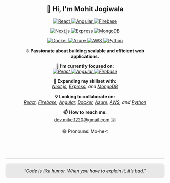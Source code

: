 <div align="center" style="background-image: url('https://media.giphy.com/media/3oEjI6SIIHBdRxXI40/giphy.gif'); background-size: cover; padding: 50px; border-radius: 15px;">

<h2 align="center">👋 Hi, I'm Mohit Jogiwala</h2>

<p align="center">
  <a href="https://reactjs.org/" target="_blank">
    <img src="https://img.shields.io/badge/React-61DAFB?style=for-the-badge&logo=react&logoColor=white" alt="React" />
  </a>
  <a href="https://angular.io/" target="_blank">
    <img src="https://img.shields.io/badge/Angular-DD0031?style=for-the-badge&logo=angular&logoColor=white" alt="Angular" />
  </a>
  <a href="https://firebase.google.com/" target="_blank">
    <img src="https://img.shields.io/badge/Firebase-FFCA28?style=for-the-badge&logo=firebase&logoColor=white" alt="Firebase" />
  </a>
</p>

<p align="center">
  <a href="https://nextjs.org/" target="_blank">
    <img src="https://img.shields.io/badge/Next.js-000000?style=for-the-badge&logo=next.js&logoColor=white" alt="Next.js" />
  </a>
  <a href="https://expressjs.com/" target="_blank">
    <img src="https://img.shields.io/badge/Express-000000?style=for-the-badge&logo=express&logoColor=white" alt="Express" />
  </a>
  <a href="https://www.mongodb.com/" target="_blank">
    <img src="https://img.shields.io/badge/MongoDB-47A248?style=for-the-badge&logo=mongodb&logoColor=white" alt="MongoDB" />
  </a>
</p>

<p align="center">
  <a href="https://www.docker.com/" target="_blank">
    <img src="https://img.shields.io/badge/Docker-2496ED?style=for-the-badge&logo=docker&logoColor=white" alt="Docker" />
  </a>
  <a href="https://azure.microsoft.com/" target="_blank">
    <img src="https://img.shields.io/badge/Azure-0078D4?style=for-the-badge&logo=microsoft-azure&logoColor=white" alt="Azure" />
  </a>
  <a href="https://aws.amazon.com/" target="_blank">
    <img src="https://img.shields.io/badge/AWS-232F3E?style=for-the-badge&logo=amazon-aws&logoColor=white" alt="AWS" />
  </a>
  <a href="https://www.python.org/" target="_blank">
    <img src="https://img.shields.io/badge/Python-3776AB?style=for-the-badge&logo=python&logoColor=white" alt="Python" />
  </a>
</p>

<p align="center">🌐 <strong>Passionate about building scalable and efficient web applications.</strong></p>

<p align="center">
  <b>👀 I’m currently focused on:</b><br>
  <i>
    <a href="https://reactjs.org/" target="_blank">
    <img src="https://img.shields.io/badge/React-61DAFB?style=for-the-badge&logo=react&logoColor=white" alt="React" />
  </a>
  <a href="https://angular.io/" target="_blank">
    <img src="https://img.shields.io/badge/Angular-DD0031?style=for-the-badge&logo=angular&logoColor=white" alt="Angular" />
  </a>
  <a href="https://firebase.google.com/" target="_blank">
    <img src="https://img.shields.io/badge/Firebase-FFCA28?style=for-the-badge&logo=firebase&logoColor=white" alt="Firebase" />
  </a>
  </i>
</p>

<p align="center">
  <b>🌱 Expanding my skillset with:</b><br>
  <i><a href="https://nextjs.org/" target="_blank">Next.js</a>, <a href="https://expressjs.com/" target="_blank">Express</a>, and <a href="https://www.mongodb.com/" target="_blank">MongoDB</a></i>
</p>

<p align="center">
  <b>💡 Looking to collaborate on:</b><br>
  <i><a href="https://reactjs.org/" target="_blank">React</a>, <a href="https://firebase.google.com/" target="_blank">Firebase</a>, <a href="https://angular.io/" target="_blank">Angular</a>, <a href="https://www.docker.com/" target="_blank">Docker</a>, <a href="https://azure.microsoft.com/" target="_blank">Azure</a>, <a href="https://aws.amazon.com/" target="_blank">AWS</a>, and <a href="https://www.python.org/" target="_blank">Python</a></i>
</p>

<p align="center">
  <b>📫 How to reach me:</b><br>
  <a href="mailto:dev.mike.1220@gmail.com">dev.mike.1220@gmail.com</a> ✉️
</p>

<p align="center">😄 Pronouns: Mo-he-t</p>

</div>

---

<p align="center" style="background-color:#e8e8e8; padding: 15px; border-radius: 10px;">
  <i>“Code is like humor. When you have to explain it, it’s bad.”</i>
</p>

